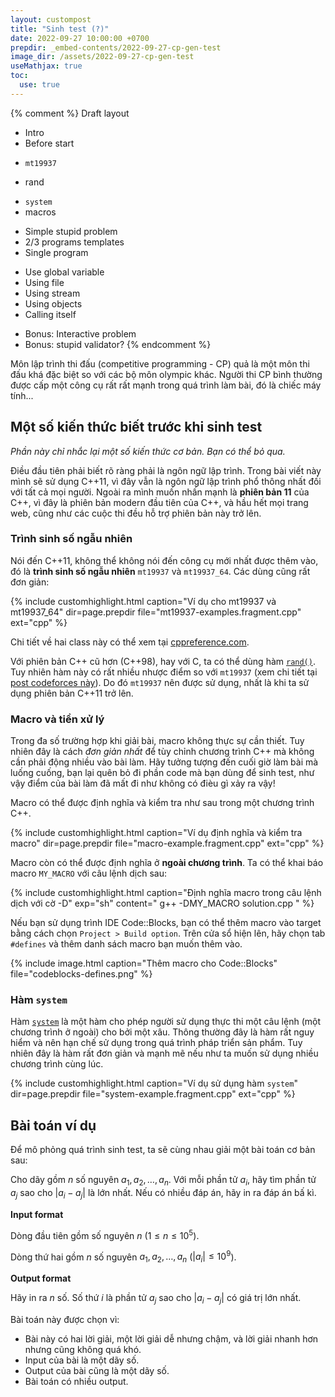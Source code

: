 ```yaml
---
layout: custompost
title: "Sinh test (?)"
date: 2022-09-27 10:00:00 +0700
prepdir: _embed-contents/2022-09-27-cp-gen-test
image_dir: /assets/2022-09-27-cp-gen-test
useMathjax: true
toc:
  use: true
---
```


{% comment %}
Draft layout
* Intro
* Before start
- `mt19937`
+ rand
- `system`
- macros
* Simple stupid problem
* 2/3 programs templates
* Single program 
- Use global variable
- Using file
- Using stream
- Using objects
- Calling itself
* Bonus: Interactive problem
* Bonus: stupid validator?
{% endcomment %}

Môn lập trình thi đấu (competitive programming - CP) quả là một môn thi đấu khá
đặc biệt so với các bộ môn olympic khác. Người thi CP bình thường được cấp một
công cụ rất rất mạnh trong quá trình làm bài, đó là chiếc máy tính...

## Một số kiến thức biết trước khi sinh test
_Phần này chỉ nhắc lại một số kiến thức cơ bản. Bạn có thể bỏ qua._

Điều đầu tiên phải biết rõ ràng phải là ngôn ngữ lập trình. Trong bài viết này
mình sẽ sử dụng C++11, vì đây vẫn là ngôn ngữ lập trình phổ thông nhất đối với
tất cả mọi người. Ngoài ra mình muốn nhấn mạnh là **phiên bản 11** của
C++, vì đây là phiên bản modern đầu tiên của C++, và hầu hết mọi trang web, cũng
như các cuộc thi đều hỗ trợ phiên bản này trở lên.

### Trình sinh số ngẫu nhiên

Nói đến C++11, không thể không nói đến công cụ mới nhất được thêm vào, đó là
**trình sinh số ngẫu nhiên** `mt19937` và `mt19937_64`. Các dùng cũng rất đơn
giản:

{% include customhighlight.html caption="Ví dụ cho mt19937 và mt19937_64"
  dir=page.prepdir
  file="mt19937-examples.fragment.cpp"
  ext="cpp"
%}

Chi tiết về hai class này có thể xem tại [cppreference.com][cppreference-mt19937].

Với phiên bản C++ cũ hơn (C++98), hay với C, ta có thể dùng hàm
[`rand()`][cppreference-rand]. Tuy nhiên hàm này có rất nhiều nhược điểm so với
`mt19937` (xem chi tiết tại [post codeforces này][codeforces-dont-use-rand]). Do
đó `mt19937` nên được sử dụng, nhất là khi ta sử dụng phiên bản C++11 trở lên.

### Macro và tiền xử lý

Trong đa số trường hợp khi giải bài, macro không thực sự cần thiết. Tuy nhiên
đây là cách _đơn giản nhất_ để tùy chỉnh chương trình C++ mà không cần phải động
nhiều vào bài làm. Hãy tưởng tượng đến cuối giờ làm bài mà luống cuống, bạn lại
quên bỏ đi phần code mà bạn dùng để sinh test, như vậy điểm của bài làm đã mất
đi như không có đièu gì xảy ra vậy!

Macro có thể được định nghĩa và kiểm tra như sau trong một chương trình C++.

{% include customhighlight.html caption="Ví dụ định nghĩa và kiểm tra macro"
  dir=page.prepdir
  file="macro-example.fragment.cpp"
  ext="cpp"
%}

Macro còn có thể được định nghĩa ở **ngoài chương trình**. Ta có thể khai báo
macro `MY_MACRO` với câu lệnh dịch sau:

{% include customhighlight.html caption="Định nghĩa macro trong câu lệnh dịch
với cờ -D"
  exp="sh"
  content="
  g++ -DMY_MACRO solution.cpp
  "
%}

Nếu bạn sử dụng trình IDE Code::Blocks, bạn có thể thêm macro vào target bằng
cách chọn `Project > Build option`. Trên cửa sổ hiện lên, hãy chọn tab `#defines`
và thêm danh sách macro bạn muốn thêm vào.

{% include image.html caption="Thêm macro cho Code::Blocks"
  file="codeblocks-defines.png"
%}

### Hàm `system`

Hàm [`system`][cppreference-system] là một hàm cho phép người sử dụng thực thi
một câu lệnh (một chương trình ở ngoài) cho bởi một xâu. Thông thường đây là hàm
rất nguy hiểm và nên hạn chế sử dụng trong quá trình pháp triển sản phẩm. Tuy
nhiên đây là hàm rất đơn giản và mạnh mẽ nếu như ta muốn sử dụng nhiều chương
trình cùng lúc.

{% include customhighlight.html caption="Ví dụ sử dụng hàm `system`"
  dir=page.prepdir
  file="system-example.fragment.cpp"
  ext="cpp"
%}

## Bài toán ví dụ
Để mô phỏng quá trình sinh test, ta sẽ cùng nhau giải một bài toán cơ bản sau:

Cho dãy gồm $n$ số nguyên $a_1, a_2, \ldots, a_n$. Với mỗi phần tử $a_i$, hãy
tìm phần tử $a_j$ sao cho $|a_i - a_j|$ là lớn nhất. Nếu có nhiều đáp án, hãy in
ra đáp án bấ kì.

**Input format**

Dòng đầu tiên gồm số nguyên $n$ ($1 \le n \le 10^5$).

Dòng thứ hai gồm $n$ số nguyên $a_1, a_2, \ldots, a_n$ ($\lvert a_i \rvert \le 10^9$).

**Output format**

Hãy in ra $n$ số. Số thứ $i$ là phần tử $a_j$ sao cho $\lvert a_i - a_j \rvert$ có giá trị
lớn nhất.

Bài toán này được chọn vì:
- Bài này có hai lời giải, một lời giải dễ nhưng chậm, và lời giải nhanh hơn
  nhưng cũng không quá khó.
- Input của bài là một dãy số.
- Output của bài cũng là một dãy số.
- Bài toán có nhiều output.



[cppreference-mt19937]: https://en.cppreference.com/w/cpp/numeric/random/mersenne_twister_engine
[cppreference-rand]: https://en.cppreference.com/w/c/numeric/random/rand
[codeforces-dont-use-rand]: https://codeforces.com/blog/entry/61587
[cppreference-system]: https://en.cppreference.com/w/cpp/utility/program/system
